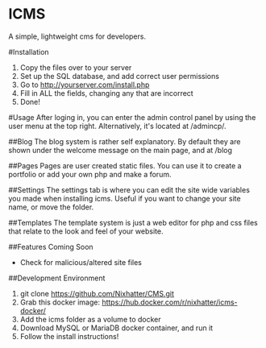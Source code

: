 ICMS
============================

A simple, lightweight cms for developers.

#Installation
1. Copy the files over to your server
2. Set up the SQL database, and add correct user permissions
3. Go to http://yourserver.com/install.php
4. Fill in ALL the fields, changing any that are incorrect
5. Done!

#Usage
After loging in, you can enter the admin control panel by using the user menu at the top right. Alternatively, it's located at /admincp/.

##Blog
The blog system is rather self explanatory. By default they are shown under the welcome message on the main page, and at /blog

##Pages
Pages are user created static files. You can use it to create a portfolio or add your own php and make a forum. 

##Settings
The settings tab is where you can edit the site wide variables you made when installing icms. Useful if you want to change your site name, or move the folder.

##Templates
The template system is just a web editor for php and css files that relate to the look and feel of your website. 


##Features Coming Soon
- Check for malicious/altered site files

##Development Environment
1. git clone https://github.com/Nixhatter/CMS.git
2. Grab this docker image: https://hub.docker.com/r/nixhatter/icms-docker/
3. Add the icms folder as a volume to docker
4. Download MySQL or MariaDB docker container, and run it
5. Follow the install instructions!